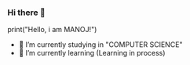 ### Hi there 👋

print("Hello, i am MANOJ!")






- 🔭 I’m currently studying in "COMPUTER SCIENCE"
- 🌱 I’m currently learning (Learning in process)


